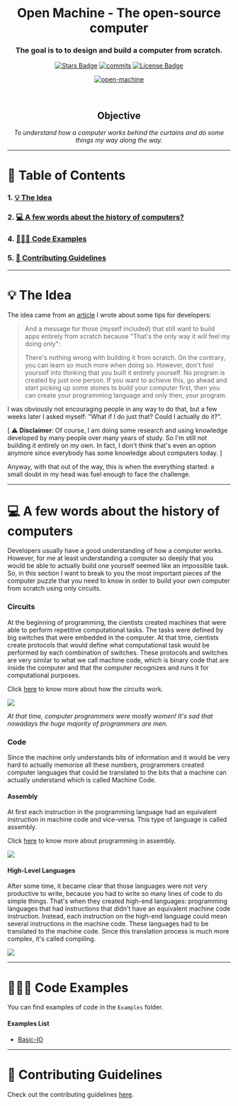 <h1 align="center">Open Machine - The open-source computer</h1>
<div align="center">

<h3>The goal is to to design and build a computer from scratch.</h3>

<a href="https://github.com/Open-Machine/README/stargazers"><img src="https://img.shields.io/github/stars/Open-Machine/README" alt="Stars Badge"/></a>
<a href="https://github.com/Open-Machine/README/commits/"><img src="https://img.shields.io/github/commit-activity/m/Open-Machine/README#stable" alt="commits"/></a>
<a href="https://github.com/Open-Machine/README/blob/master/LICENSE"><img src="https://img.shields.io/github/license/Open-Machine/README?color=2b9347" alt="License Badge"/></a>

<a href="https://github.com/Open-Machine/"><img align="center" src="https://raw.githubusercontent.com/Open-Machine/README/stable/Media/logo-horizontal.png" alt="open-machine"/></a>

<br/>

<h2>Objective</h2>
<i>To understand how a computer works behind the curtains and do some things my way along the way.</i>

</div>

---

# 🔖 Table of Contents
### 1. [💡 The Idea](#-the-idea)
### 2. [💻 A few words about the history of computers?](#-a-few-words-about-the-history-of-computers)
### 4. [👨🏻‍💻 Code Examples](#-code-examples)
### 5. [📄 Contributing Guidelines](#-contributing-guidelines)

---

# 💡 The Idea

The idea came from an [article](https://medium.com/@luca.assumpcao.dillenburg/programming-tips-from-a-not-yet-experienced-programmer-754623ce28ae) I wrote about some tips for developers:

> And a message for those (myself included) that still want to build apps entirely from scratch because "That's the only way it will feel my doing only":
> 
> There's nothing wrong with building it from scratch. On the contrary, you can learn so much more when doing so. However, don't fool yourself into thinking that you built it entirely yourself. No program is created by just one person. If you want to achieve this, go ahead and start picking up some stones to build your computer first, then you can create your programming language and only then, your program.

I was obviously not encouraging people in any way to do that, but a few weeks later I asked myself: "What if I do just that? Could I actually do it?".

[ ⚠️ **Disclaimer**: Of course, I am doing some research and using knowledge developed by many people over many years of study. So I'm still not building it entirely on my own. In fact, I don't think that's even an option anymore since everybody has some knowledge about computers today. ]

Anyway, with that out of the way, this is when the everything started: a small doubt in my head was fuel enough to face the challenge.

---

# 💻 A few words about the history of computers
Developers usually have a good understanding of how a computer works. However, for me at least understanding a computer so deeply that you would be able to actually build one yourself seemed like an impossible task. So, in this section I want to break to you the most important pieces of the computer puzzle that you need to know in order to build your own computer from scratch using only circuits.

### Circuits
At the beginning of programming, the cientists created machines that were able to perform repetitive computational tasks. The tasks were defined by big switches that were embedded in the computer. At that time, cientists create protocols that would define what computational task would be performed by each combination of switches. These protocols and switches are very similar to what we call machine code, which is binary code that are inside the computer and that the computer recognizes and runs it for computational purposes.

Click [here](https://github.com/Open-Machine/Circuits) to know more about how the circuits work.

<img align="center" src="https://raw.githubusercontent.com/Open-Machine/README/stable/Media/first-computers.jpg"/>

*At that time, computer programmers were mostly women! It's sad that nowadays the huge majority of programmers are men.*

### Code
Since the machine only understands bits of information and it would be very hard to actually memorise all these numbers, programmers created computer languages that could be translated to the bits that a machine can actually understand which is called Machine Code.

#### Assembly
At first each instruction in the programming language had an equivalent instruction in machine code and vice-versa. This type of language is called assembly.

Click [here](https://github.com/Open-Machine/Assembler) to know more about programming in assembly.

<img align="center" src="https://raw.githubusercontent.com/Open-Machine/README/stable/Media/assembly.jpg"/>

#### High-Level Languages
After some time, it became clear that those languages were not very productive to write, because you had to write so many lines of code to do simple things. That's when they created high-end languages: programming languages that had instructions that didn't have an equivalent machine code instruction. Instead, each instruction on the high-end language could mean several instructions in the machine code. These languages had to be translated to the machine code. Since this translation process is much more complex, it's called compiling.

<img align="center" src="https://raw.githubusercontent.com/Open-Machine/README/stable/Media/fortran.jpg"/>

---

# 👨🏻‍💻 Code Examples
You can find examples of code in the ```Examples``` folder.
#### Examples List
- [Basic-IO](Examples/basic-io)

---

# 📄 Contributing Guidelines
Check out the contributing guidelines [here](https://github.com/Open-Machine/Organization-README/blob/master/CONTRIBUTING.md).
